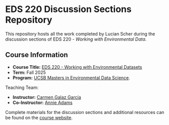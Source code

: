 # EDS 220 Discussion Sections Repository

This repository hosts all the work completed by Lucian Scher during the discussion sections of EDS 220 - *Working with Environmental Data*.

## Course Information

- **Course Title:** [EDS 220 - Working with Environmental Datasets](https://bren.ucsb.edu/courses/eds-220)
- **Term:** Fall 2025
- **Program:** [UCSB Masters in Environmental Data Science](https://bren.ucsb.edu/masters-programs/master-environmental-data-science).

Teaching Team:

- **Instructor:** [Carmen Galaz García](https://github.com/carmengg)
- **Co-Instructor:** [Annie Adams](https://github.com/annieradams) 

Complete materials for the discussion sections and additional resources can be found on the [course website](https://meds-eds-220.github.io/MEDS-eds-220-course/discussion-sections/discussion-sections-listing.html).
